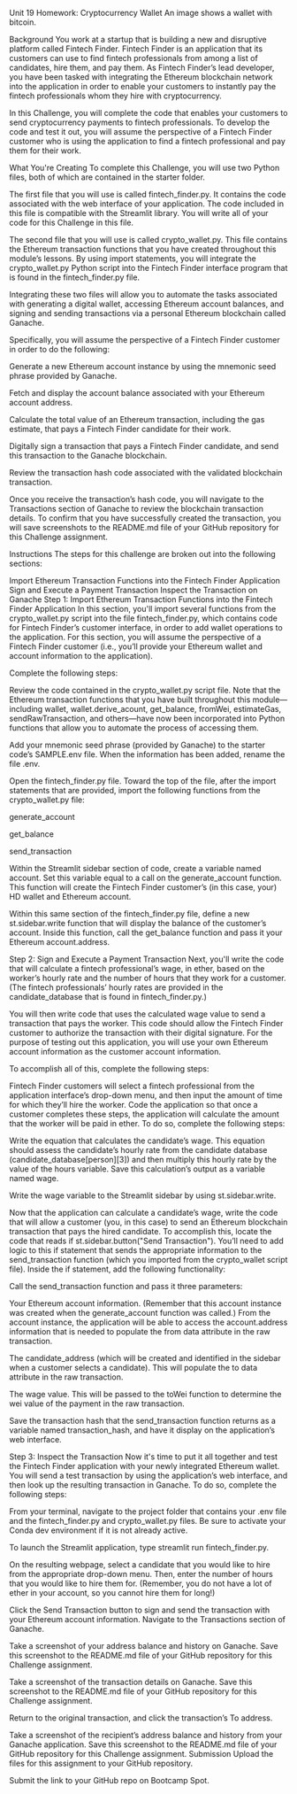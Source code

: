 Unit 19 Homework: Cryptocurrency Wallet
An image shows a wallet with bitcoin.

Background
You work at a startup that is building a new and disruptive platform called Fintech Finder. Fintech Finder is an application that its customers can use to find fintech professionals from among a list of candidates, hire them, and pay them. As Fintech Finder’s lead developer, you have been tasked with integrating the Ethereum blockchain network into the application in order to enable your customers to instantly pay the fintech professionals whom they hire with cryptocurrency.

In this Challenge, you will complete the code that enables your customers to send cryptocurrency payments to fintech professionals. To develop the code and test it out, you will assume the perspective of a Fintech Finder customer who is using the application to find a fintech professional and pay them for their work.

What You're Creating
To complete this Challenge, you will use two Python files, both of which are contained in the starter folder.

The first file that you will use is called fintech_finder.py. It contains the code associated with the web interface of your application. The code included in this file is compatible with the Streamlit library. You will write all of your code for this Challenge in this file.

The second file that you will use is called crypto_wallet.py. This file contains the Ethereum transaction functions that you have created throughout this module’s lessons. By using import statements, you will integrate the crypto_wallet.py Python script into the Fintech Finder interface program that is found in the fintech_finder.py file.

Integrating these two files will allow you to automate the tasks associated with generating a digital wallet, accessing Ethereum account balances, and signing and sending transactions via a personal Ethereum blockchain called Ganache.

Specifically, you will assume the perspective of a Fintech Finder customer in order to do the following:

Generate a new Ethereum account instance by using the mnemonic seed phrase provided by Ganache.

Fetch and display the account balance associated with your Ethereum account address.

Calculate the total value of an Ethereum transaction, including the gas estimate, that pays a Fintech Finder candidate for their work.

Digitally sign a transaction that pays a Fintech Finder candidate, and send this transaction to the Ganache blockchain.

Review the transaction hash code associated with the validated blockchain transaction.

Once you receive the transaction’s hash code, you will navigate to the Transactions section of Ganache to review the blockchain transaction details. To confirm that you have successfully created the transaction, you will save screenshots to the README.md file of your GitHub repository for this Challenge assignment.

Instructions
The steps for this challenge are broken out into the following sections:

Import Ethereum Transaction Functions into the Fintech Finder Application
Sign and Execute a Payment Transaction
Inspect the Transaction on Ganache
Step 1: Import Ethereum Transaction Functions into the Fintech Finder Application
In this section, you'll import several functions from the crypto_wallet.py script into the file fintech_finder.py, which contains code for Fintech Finder’s customer interface, in order to add wallet operations to the application. For this section, you will assume the perspective of a Fintech Finder customer (i.e., you’ll provide your Ethereum wallet and account information to the application).

Complete the following steps:

Review the code contained in the crypto_wallet.py script file. Note that the Ethereum transaction functions that you have built throughout this module—including wallet, wallet.derive_acount, get_balance, fromWei, estimateGas, sendRawTransaction, and others—have now been incorporated into Python functions that allow you to automate the process of accessing them.

Add your mnemonic seed phrase (provided by Ganache) to the starter code’s SAMPLE.env file. When the information has been added, rename the file .env.

Open the fintech_finder.py file. Toward the top of the file, after the import statements that are provided, import the following functions from the crypto_wallet.py file:

generate_account

get_balance

send_transaction

Within the Streamlit sidebar section of code, create a variable named account. Set this variable equal to a call on the generate_account function. This function will create the Fintech Finder customer’s (in this case, your) HD wallet and Ethereum account.

Within this same section of the fintech_finder.py file, define a new st.sidebar.write function that will display the balance of the customer’s account. Inside this function, call the get_balance function and pass it your Ethereum account.address.

Step 2: Sign and Execute a Payment Transaction
Next, you'll write the code that will calculate a fintech professional’s wage, in ether, based on the worker’s hourly rate and the number of hours that they work for a customer. (The fintech professionals’ hourly rates are provided in the candidate_database that is found in fintech_finder.py.)

You will then write code that uses the calculated wage value to send a transaction that pays the worker. This code should allow the Fintech Finder customer to authorize the transaction with their digital signature. For the purpose of testing out this application, you will use your own Ethereum account information as the customer account information.

To accomplish all of this, complete the following steps:

Fintech Finder customers will select a fintech professional from the application interface’s drop-down menu, and then input the amount of time for which they’ll hire the worker. Code the application so that once a customer completes these steps, the application will calculate the amount that the worker will be paid in ether. To do so, complete the following steps:

Write the equation that calculates the candidate’s wage. This equation should assess the candidate’s hourly rate from the candidate database (candidate_database[person][3]) and then multiply this hourly rate by the value of the hours variable. Save this calculation’s output as a variable named wage.

Write the wage variable to the Streamlit sidebar by using st.sidebar.write.

Now that the application can calculate a candidate’s wage, write the code that will allow a customer (you, in this case) to send an Ethereum blockchain transaction that pays the hired candidate. To accomplish this, locate the code that reads if st.sidebar.button("Send Transaction"). You’ll need to add logic to this if statement that sends the appropriate information to the send_transaction function (which you imported from the crypto_wallet script file). Inside the if statement, add the following functionality:

Call the send_transaction function and pass it three parameters:

Your Ethereum account information. (Remember that this account instance was created when the generate_account function was called.) From the account instance, the application will be able to access the account.address information that is needed to populate the from data attribute in the raw transaction.

The candidate_address (which will be created and identified in the sidebar when a customer selects a candidate). This will populate the to data attribute in the raw transaction.

The wage value. This will be passed to the toWei function to determine the wei value of the payment in the raw transaction.

Save the transaction hash that the send_transaction function returns as a variable named transaction_hash, and have it display on the application’s web interface.

Step 3: Inspect the Transaction
Now it's time to put it all together and test the Fintech Finder application with your newly integrated Ethereum wallet. You will send a test transaction by using the application’s web interface, and then look up the resulting transaction in Ganache. To do so, complete the following steps:

From your terminal, navigate to the project folder that contains your .env file and the fintech_finder.py and crypto_wallet.py files. Be sure to activate your Conda dev environment if it is not already active.

To launch the Streamlit application, type streamlit run fintech_finder.py.

On the resulting webpage, select a candidate that you would like to hire from the appropriate drop-down menu. Then, enter the number of hours that you would like to hire them for. (Remember, you do not have a lot of ether in your account, so you cannot hire them for long!)

Click the Send Transaction button to sign and send the transaction with your Ethereum account information. Navigate to the Transactions section of Ganache.

Take a screenshot of your address balance and history on Ganache. Save this screenshot to the README.md file of your GitHub repository for this Challenge assignment.

Take a screenshot of the transaction details on Ganache. Save this screenshot to the README.md file of your GitHub repository for this Challenge assignment.

Return to the original transaction, and click the transaction’s To address.

Take a screenshot of the recipient’s address balance and history from your Ganache application. Save this screenshot to the README.md file of your GitHub repository for this Challenge assignment.
Submission
Upload the files for this assignment to your GitHub repository.

Submit the link to your GitHub repo on Bootcamp Spot.
